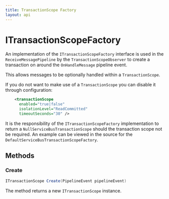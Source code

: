 ```yaml
---
title: TransactionScope Factory
layout: api
---
```

# ITransactionScopeFactory

An implementation of the `ITransactionScopeFactory` interface is used in the `ReceiveMessagePipeline` by the `TransactionScopeObserver` to create a transaction on around the `OnHandleMessage` pipeline event.

This allows messages to be optionally handled within a `TransactionScope`.

If you do not want to make use of a `TransactionScope` you can disable it through configuration:

~~~ xml
    <transactionScope
      enabled="true|false"
      isolationLevel="ReadCommitted"
      timeoutSeconds="30" />
~~~

It is the responsibility of the `ITransactionScopeFactory` implementation to return a `NullServiceBusTransactionScope` should the transaction scope not be required.  An example can be viewed in the source for the `DefaultServiceBusTransactionScopeFactory`.

## Methods

### Create

~~~ c#
ITransactionScope Create(PipelineEvent pipelineEvent)
~~~

The method returns a new `ITransactionScope` instance.

